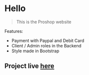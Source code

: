 # Hello

> This is the Proshop website

Features:

- Payment with Paypal and Debit Card
- Client / Admin roles in the Backend
- Style made in Bootstrap

## Project live [here](https://proshop-9426.onrender.com/)
